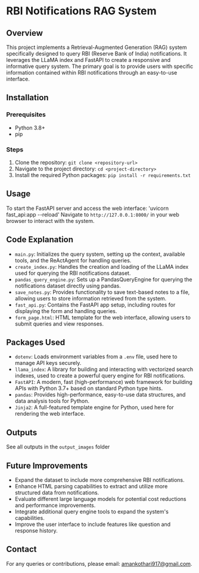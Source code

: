 # RBI Notifications RAG System

## Overview
This project implements a Retrieval-Augmented Generation (RAG) system specifically designed to query RBI (Reserve Bank of India) notifications. It leverages the LLaMA index and FastAPI to create a responsive and informative query system. The primary goal is to provide users with specific information contained within RBI notifications through an easy-to-use interface.

## Installation

### Prerequisites
- Python 3.8+
- pip

### Steps
1. Clone the repository:
`git clone <repository-url>`
2. Navigate to the project directory:
`cd <project-directory>`
3. Install the required Python packages:
`pip install -r requirements.txt`

## Usage
To start the FastAPI server and access the web interface: 
'uvicorn fast_api:app --reload'
Navigate to `http://127.0.0.1:8000/` in your web browser to interact with the system.

## Code Explanation
- `main.py`: Initializes the query system, setting up the context, available tools, and the ReActAgent for handling queries.
- `create_index.py`: Handles the creation and loading of the LLaMA index used for querying the RBI notifications dataset.
- `pandas_query_engine.py`: Sets up a PandasQueryEngine for querying the notifications dataset directly using pandas.
- `save_notes.py`: Provides functionality to save text-based notes to a file, allowing users to store information retrieved from the system.
- `fast_api.py`: Contains the FastAPI app setup, including routes for displaying the form and handling queries.
- `form_page.html`: HTML template for the web interface, allowing users to submit queries and view responses.

## Packages Used
- `dotenv`: Loads environment variables from a `.env` file, used here to manage API keys securely.
- `llama_index`: A library for building and interacting with vectorized search indexes, used to create a powerful query engine for RBI notifications.
- `FastAPI`: A modern, fast (high-performance) web framework for building APIs with Python 3.7+ based on standard Python type hints.
- `pandas`: Provides high-performance, easy-to-use data structures, and data analysis tools for Python.
- `Jinja2`: A full-featured template engine for Python, used here for rendering the web interface.

## Outputs 
See all outputs in the `output_images` folder 

## Future Improvements
- Expand the dataset to include more comprehensive RBI notifications.
- Enhance HTML parsing capabilities to extract and utilize more structured data from notifications.
- Evaluate different large language models for potential cost reductions and performance improvements.
- Integrate additional query engine tools to expand the system's capabilities.
- Improve the user interface to include features like question and response history.

## Contact
For any queries or contributions, please email: amankothari917@gmail.com.

